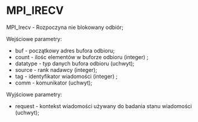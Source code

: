 # MPI_IRECV

MPI_Irecv - Rozpoczyna nie blokowany odbiór; 

Wejściowe parametry: 
* buf - początkowy adres bufora odbioru; 
* count - ilośc elementów w buforze odbioru (integer) ;
* datatype - typ danych bufora odbioru (uchwyt); 
* source - rank nadawcy (integer); 
* tag - identyfikator wiadomości (integer) ;
* comm - komunikator (uchwyt);

Wyjściowe parametry:
* request - kontekst wiadomości używany do badania stanu wiadomości (uchwyt);